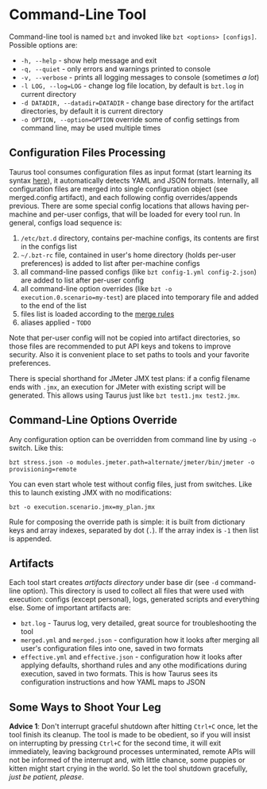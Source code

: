 # Command-Line Tool

Command-line tool is named `bzt` and invoked like `bzt <options> [configs]`. Possible options are:

  - `-h, --help` - show help message and exit
  - `-q, --quiet` - only errors and warnings printed to console
  - `-v, --verbose` - prints all logging messages to console (sometimes _a lot_)
  - `-l LOG, --log=LOG` - change log file location, by default is `bzt.log` in current directory
  - `-d DATADIR, --datadir=DATADIR` - change base directory for the artifact directories, by default it is current directory
  - `-o OPTION, --option=OPTION` override some of config settings from command line, may be used multiple times

## Configuration Files Processing
Taurus tool consumes configuration files as input format (start learning its syntax [here](ConfigSyntax.md)), it automatically detects YAML and JSON formats. Internally, all configuration files are merged into single configuration object (see merged.config artifact), and each following config overrides/appends previous. There are some special config locations that allows having per-machine and per-user configs, that will be loaded for every tool run. In general, configs load sequence is:

  1. `/etc/bzt.d` directory, contains per-machine configs, its contents are first in the configs list
  2. `~/.bzt-rc` file, contained in user's home directory (holds per-user preferences) is added to list after per-machine configs
  3. all command-line passed configs (like `bzt config-1.yml config-2.json`) are added to list after per-user config
  4. all command-line option overrides (like `bzt -o execution.0.scenario=my-test`) are placed into temporary file and added to the end of the list
  5. files list is loaded according to the [merge rules](ConfigSyntax.md#multiple-files-merging-rules)
  6. aliases applied - `TODO`

Note that per-user config will not be copied into artifact directories, so those files are recommended to put API keys and tokens to improve security. Also it is convenient place to set paths to tools and your favorite preferences.

There is special shorthand for JMeter JMX test plans: if a config filename ends with `.jmx`, an execution for JMeter with existing script will be generated. This allows using Taurus just like `bzt test1.jmx test2.jmx`.

## Command-Line Options Override
 
Any configuration option can be overridden from command line by using `-o`
switch. Like this:
```
bzt stress.json -o modules.jmeter.path=alternate/jmeter/bin/jmeter -o provisioning=remote
```
 
You can even start whole test without config files, just from switches. 
Like this to launch existing JMX with no modifications:
```
bzt -o execution.scenario.jmx=my_plan.jmx
```

Rule for composing the override path is simple: it is built from dictionary keys and array indexes, separated by dot (`.`). If the array index is `-1` then list is appended.

## Artifacts

Each tool start creates _artifacts directory_ under base dir (see `-d` command-line option). This directory is used to collect all files that were used with execution: configs (except personal), logs, generated scripts and everything else. Some of important artifacts are:
 - `bzt.log` - Taurus log, very detailed, great source for troubleshooting the tool
 - `merged.yml` and `merged.json` - configuration how it looks after merging all user's configuration files into one, saved in two formats
 - `effective.yml` and `effective.json` - configuration how it looks after applying defaults, shorthand rules and any othe modifications during execution, saved in two formats. This is how Taurus sees its configuration instructions and how YAML maps to JSON


## Some Ways to Shoot Your Leg
**Advice 1**: Don't interrupt graceful shutdown after hitting `Ctrl+C` once, let the tool finish its cleanup. The tool is made to be obedient, so if you will insist on interrupting by pressing `Ctrl+C` for the second time, it will exit immediately, leaving background processes unterminated, remote APIs will not be informed of the interrupt and, with little chance, some puppies or kitten might start crying in the world. So let the tool shutdown gracefully, _just be patient, please_.